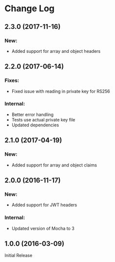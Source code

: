 # Change Log

## 2.3.0 (2017-11-16)

### New:

* Added support for array and object headers

## 2.2.0 (2017-06-14)

### Fixes:

* Fixed issue with reading in private key for RS256

### Internal:

* Better error handling
* Tests use actual private key file
* Updated dependencies

## 2.1.0 (2017-04-19)

### New:

* Added support for array and object claims

## 2.0.0 (2016-11-17)

### New:

* Added support for JWT headers

### Internal:

* Updated version of Mocha to 3

## 1.0.0 (2016-03-09)

Initial Release
